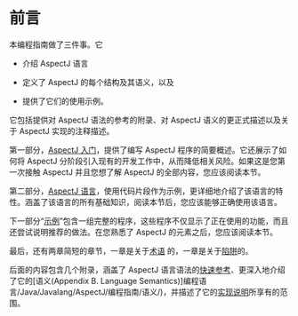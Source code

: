 # 前言

本编程指南做了三件事。它

- 介绍 AspectJ 语言

- 定义了 AspectJ 的每个结构及其语义，以及

- 提供了它们的使用示例。

它包括提供对 AspectJ 语法的参考的附录、对 AspectJ 语义的更正式描述以及关于 AspectJ 实现的注释描述。

第一部分，[AspectJ 入门](编程语言/Java/Javalang/AspectJ/编程指南/入门/)，提供了编写 AspectJ 程序的简要概述。它还展示了如何将 AspectJ 分阶段引入现有的开发工作中，从而降低相关风险。如果这是您第一次接触 AspectJ 并且您想了解 AspectJ 的全部内容，您应该阅读本节。

第二部分，[AspectJ 语言](编程语言/Java/Javalang/AspectJ/编程指南/语言/)，使用代码片段作为示例，更详细地介绍了该语言的特性。涵盖了该语言的所有基础知识，阅读本节后，您应该能够正确使用该语言。

下一部分“[示例](编程语言/Java/Javalang/AspectJ/编程指南/示例/)”包含一组完整的程序，这些程序不仅显示了正在使用的功能，而且还尝试说明推荐的做法。在您熟悉了 AspectJ 的元素之后，您应该阅读本节。

最后，还有两章简短的章节，一章是关于[术语](https://www.eclipse.org/aspectj/doc/released/progguide/idioms.html) 的，一章是关于[陷阱](https://www.eclipse.org/aspectj/doc/released/progguide/pitfalls.html)的。

后面的内容包含几个附录，涵盖了 AspectJ 语言语法的[快速参考](编程语言/Java/Javalang/AspectJ/编程指南/快速参考/)、更深入地介绍了它的[语义(Appendix B. Language Semantics)]编程语言/Java/Javalang/AspectJ/编程指南/语义/)，并描述了它的[实现说明](https://www.eclipse.org/aspectj/doc/released/progguide/implementation.html)所享有的范围。
